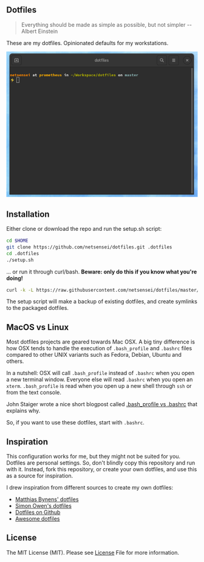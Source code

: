 ## Dotfiles

> Everything should be made as simple as possible, but not simpler
-- Albert Einstein

These are my dotfiles. Opinionated defaults for my workstations.

<img src="https://raw.githubusercontent.com/netsensei/dotfiles/assets/screenshot.png" width="864" />

## Installation

Either clone or download the repo and run the setup.sh script:

```bash
cd $HOME
git clone https://github.com/netsensei/dotfiles.git .dotfiles
cd .dotfiles
./setup.sh
```
... or run it through curl/bash. **Beware: only do this if you know what you're doing!**

```bash
curl -k -L https://raw.githubusercontent.com/netsensei/dotfiles/master/setup.sh | bash
```

The setup script will make a backup of existing dotfiles, and create symlinks to the packaged dotfiles.

## MacOS vs Linux

Most dotfiles projects are geared towards Mac OSX. A big tiny difference is how
OSX tends to handle the execution of `.bash_profile` and `.bashrc` files compared to 
other UNIX variants such as Fedora, Debian, Ubuntu and others.

In a nutshell: OSX will call `.bash_profile` instead of `.bashrc` when you open a new terminal window. Everyone else will read `.bashrc` when you open an `xterm`. `.bash_profile` is read when you open up a new shell through `ssh` or from the text console.

John Staiger wrote a nice short blogpost called [.bash_profile vs .bashrc](http://www.joshstaiger.org/archives/2005/07/bash_profile_vs.html) that explains why.

So, if you want to use these dotfiles, start with `.bashrc`.

## Inspiration

This configuration works for me, but they might not be suited for you. Dotfiles 
are personal settings. So, don't blindly copy this repository and run with it.
Instead, fork this repository, or create your own dotfiles, and use this as a source
for inspiration.

I drew inspiration from different sources to create my own dotfiles:

* [Matthias Bynens' dotfiles](https://github.com/mathiasbynens/dotfiles)
* [Simon Owen's dotfiles](https://github.com/s10wen/dotfiles)
* [Dotfiles on Github](https://dotfiles.github.io/)
* [Awesome dotfiles](https://github.com/webpro/awesome-dotfiles)

## License

The MIT License (MIT). Please see [License](LICENSE.md) File for more information.

